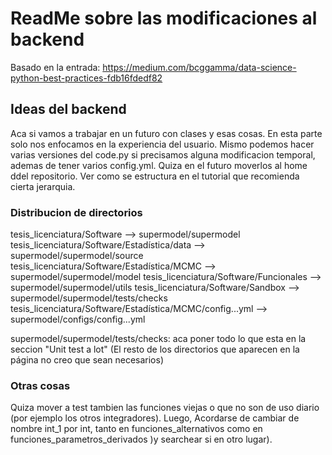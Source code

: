 # ReadMe sobre las modificaciones al backend
Basado en la entrada: https://medium.com/bcggamma/data-science-python-best-practices-fdb16fdedf82

## Ideas del backend
Aca si vamos a trabajar en un futuro con clases y esas cosas. En esta parte solo nos enfocamos en la experiencia del usuario. Mismo podemos hacer varias versiones del code.py si precisamos alguna modificacion temporal, ademas de tener varios config.yml. Quiza en el futuro moverlos al home ddel repositorio. Ver como se estructura en el tutorial que recomienda cierta jerarquia. 

### Distribucion de directorios
tesis_licenciatura/Software --> supermodel/supermodel
tesis_licenciatura/Software/Estadística/data --> supermodel/supermodel/source 
tesis_licenciatura/Software/Estadística/MCMC --> supermodel/supermodel/model 
tesis_licenciatura/Software/Funcionales --> supermodel/supermodel/utils
tesis_licenciatura/Software/Sandbox --> supermodel/supermodel/tests/checks
tesis_licenciatura/Software/Estadística/MCMC/config...yml --> supermodel/configs/config...yml

supermodel/supermodel/tests/checks: aca poner todo lo que esta en la seccion "Unit test a lot" 
(El resto de los directorios que aparecen en la página no creo que sean necesarios)

### Otras cosas
Quiza mover a test tambien las funciones viejas o que no son de uso diario (por ejemplo los otros integradores). Luego, Acordarse de cambiar de nombre int_1 por int, tanto en funciones_alternativos como en funciones_parametros_derivados )y searchear si en otro lugar).  
